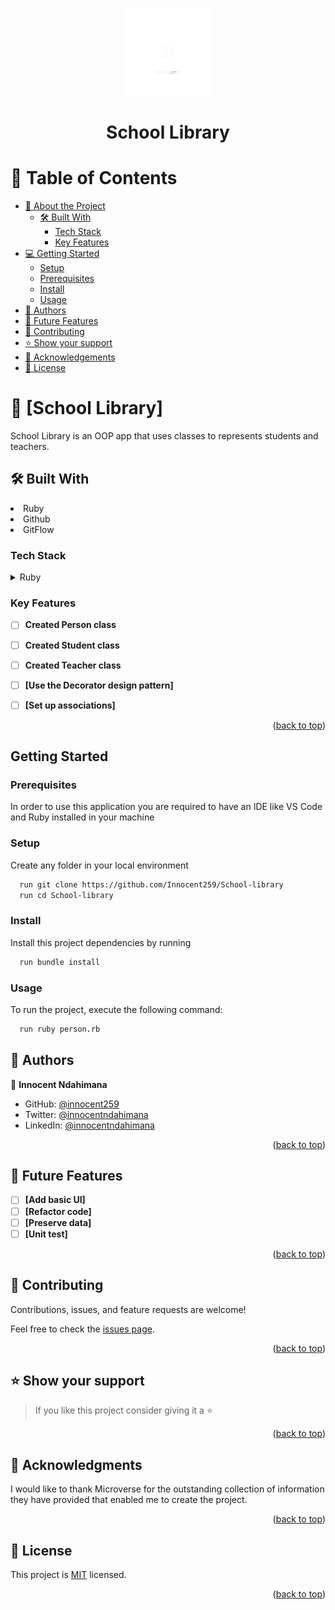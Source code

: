 <a name="readme-top"></a>

<div align="center">
  <img src="my_logo.png" alt="logo" width="140"  height="auto" />
  <br/>
</div>

<div align="center">

  <h1><b>School Library</b></h1>

</div>
<!-- TABLE OF CONTENTS -->

# 📗 Table of Contents

- [📖 About the Project](#about-project)
  - [🛠 Built With](#built-with)
    - [Tech Stack](#tech-stack)
    - [Key Features](#key-features)
- [💻 Getting Started](#getting-started)
  - [Setup](#setup)
  - [Prerequisites](#prerequisites)
  - [Install](#install)
  - [Usage](#usage)
- [👥 Authors](#authors)
- [🔭 Future Features](#future-features)
- [🤝 Contributing](#contributing)
- [⭐️ Show your support](#support)
- [🙏 Acknowledgements](#acknowledgements)
- [📝 License](#license)

<!-- PROJECT DESCRIPTION -->

# 📖 [School Library] <a name="about-project"></a>
School Library is an OOP app that uses classes to represents students and teachers.

## 🛠 Built With <a name="built-with"></a>
<li>Ruby</li>
<li>Github</li>
<li>GitFlow</li>

### Tech Stack <a name="tech-stack"></a>
<details>
<summary>Ruby</summary>
  <ul>
    <li><a href="https://www.ruby.org/">Ruby</a></li>
  </ul>
</details>

<!-- Features -->

### Key Features <a name="key-features"></a>

- [ ] **Created Person class**
- [ ] **Created Student class**
- [ ] **Created Teacher class**
- [ ] **[Use the Decorator design pattern]**
- [ ] **[Set up associations]**


<p align="right">(<a href="#readme-top">back to top</a>)</p>


<!-- GETTING STARTED -->

## Getting Started

### Prerequisites

In order to use this application you are required to have an IDE like VS Code and Ruby installed in your machine

### Setup

Create any folder in your local environment

```sh
  run git clone https://github.com/Innocent259/School-library
  run cd School-library
```

### Install

Install this project dependencies by running

```sh
  run bundle install
```

### Usage

To run the project, execute the following command:

```sh
  run ruby person.rb
```

<!-- AUTHORS -->

## 👥 Authors <a name="authors"></a>

👤 **Innocent Ndahimana**

- GitHub: [@innocent259](https://github.com/Innocent259)
- Twitter: [@innocentndahimana](https://www.linkedin.com/in/innocent259/)
- LinkedIn: [@innocentndahimana](https://twitter.com/ndahimana259)


<p align="right">(<a href="#readme-top">back to top</a>)</p>

<!-- FUTURE FEATURES -->

## 🔭 Future Features <a name="future-features"></a>

- [ ] **[Add basic UI]**
- [ ] **[Refactor code]**
- [ ] **[Preserve data]**
- [ ] **[Unit test]**

<p align="right">(<a href="#readme-top">back to top</a>)</p>

<!-- CONTRIBUTING -->

## 🤝 Contributing <a name="contributing"></a>

Contributions, issues, and feature requests are welcome!

Feel free to check the [issues page](https://github.com/Innocent259/Vet-clinic/issues).

<p align="right">(<a href="#readme-top">back to top</a>)</p>

<!-- SUPPORT -->

## ⭐️ Show your support <a name="support"></a>

> If you like this project consider giving it a ⭐️

<p align="right">(<a href="#readme-top">back to top</a>)</p>

<!-- ACKNOWLEDGEMENTS -->

## 🙏 Acknowledgments <a name="acknowledgements"></a>

I would like to thank Microverse for the outstanding collection of information they have provided that enabled me to create the project. 

<p align="right">(<a href="#readme-top">back to top</a>)</p>

<!-- LICENSE -->

## 📝 License <a name="license"></a>

This project is [MIT](./LICENSE) licensed.

<p align="right">(<a href="#readme-top">back to top</a>)</p>